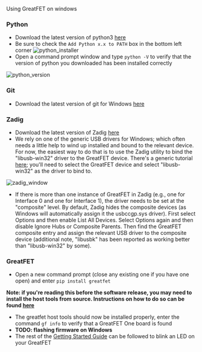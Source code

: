 Using GreatFET on windows

### Python
* Download the latest version of python3 [here](https://www.python.org/downloads/windows/)
* Be sure to check the `Add Python x.x to PATH` box in the bottom left corner
![python_installer](images/python_install_box.png)
* Open a command prompt window and type `python -V` to verify that the version of python you downloaded has been installed correctly

![python_version](images/python_version.png)

### Git
* Download the latest version of git for Windows [here](https://git-scm.com/downloads)

### Zadig
* Download the latest version of Zadig [here](https://zadig.akeo.ie/)
* We rely on one of the generic USB drivers for Windows; which often needs a little help to wind up installed and bound to the relevant device. For now, the easiest way to do that is to use the Zadig utility to bind the "libusb-win32" driver to the GreatFET device. There's a generic tutorial [here](https://github.com/pbatard/libwdi/wiki/Zadig); you'll need to select the GreatFET device and select "libusb-win32" as the driver to bind to.

![zadig_window](images/zadig_install_config.png)

* If there is more than one instance of GreatFET in Zadig (e.g., one for Interface 0 and one for Interface 1), the driver needs to be set at the "composite" level.  By default, Zadig hides the composite devices (as Windows will automatically assign it the usbccgp.sys driver).  First select Options and then enable List All Devices.  Select Options again and then disable Ignore Hubs or Composite Parents.  Then find the GreatFET composite entry and assign the relevant USB driver to the composite device (additional note, "libusbk" has been reported as working better than "libusb-win32" by some).

### GreatFET
* Open a new command prompt (close any existing one if you have one open) and enter ```pip install greatfet```

**Note: if you're reading this before the software release, you may need to install the host tools from source. Instructions on how to do so can be found [here](https://github.com/greatscottgadgets/greatfet/wiki/Getting-Started-with-Firmware-Development#installing-host-tools)**
* The greatfet host tools should now be installed properly, enter the command `gf info` to verify that a GreatFET One board is found
* **TODO: flashing firmware on Windows**
* The rest of the [Getting Started Guide](https://github.com/greatscottgadgets/greatfet-tutorials/blob/master/getting-started.md#blinking-an-led) can be followed to blink an LED on your GreatFET

